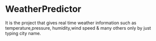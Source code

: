 # WeatherPredictor
It is the project that gives real time weather information such as temperature,pressure, humidity,wind speed &amp; many others only by just typing city name.
